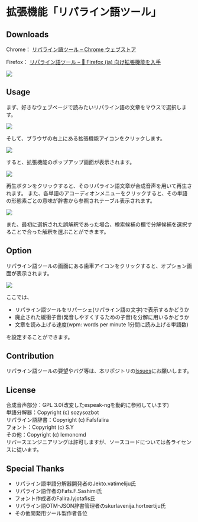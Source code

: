 # 拡張機能「リパライン語ツール」

## Downloads
Chrome： [リパライン語ツール – Chrome ウェブストア](https://chrome.google.com/webstore/detail/%E3%83%AA%E3%83%91%E3%83%A9%E3%82%A4%E3%83%B3%E8%AA%9E%E3%83%84%E3%83%BC%E3%83%AB/ebakbifgbdhdkhmalcjjbgmfifciobdn?hl=ja&authuser=0)

Firefox： [リパライン語ツール – 🦊 Firefox (ja) 向け拡張機能を入手](https://addons.mozilla.org/ja/firefox/addon/%E3%83%AA%E3%83%91%E3%83%A9%E3%82%A4%E3%83%B3%E8%AA%9E%E3%83%84%E3%83%BC%E3%83%AB/)

![](http://jurliyuuri.org/wp-content/uploads/2020/06/%E3%82%B9%E3%82%AF%E3%83%AA%E3%83%BC%E3%83%B3%E3%82%B7%E3%83%A7%E3%83%83%E3%83%88-202-768x480.png)

## Usage
まず、好きなウェブページで読みたいリパライン語の文章をマウスで選択します。

![](http://jurliyuuri.org/wp-content/uploads/2020/06/%E3%82%B9%E3%82%AF%E3%83%AA%E3%83%BC%E3%83%B3%E3%82%B7%E3%83%A7%E3%83%83%E3%83%88-211-1.png)

そして、ブラウザの右上にある拡張機能アイコンをクリックします。

![](http://jurliyuuri.org/wp-content/uploads/2020/06/%E3%82%B9%E3%82%AF%E3%83%AA%E3%83%BC%E3%83%B3%E3%82%B7%E3%83%A7%E3%83%83%E3%83%88-213.png)

すると、拡張機能のポップアップ画面が表示されます。

![](http://jurliyuuri.org/wp-content/uploads/2020/06/%E3%82%B9%E3%82%AF%E3%83%AA%E3%83%BC%E3%83%B3%E3%82%B7%E3%83%A7%E3%83%83%E3%83%88-215-768x480.png)


再生ボタンをクリックすると、そのリパライン語文章が合成音声を用いて再生されます。
また、各単語のアコーディオンメニューをクリックすると、その単語の形態素ごとの意味が辞書から参照されテーブル表示されます。

![](http://jurliyuuri.org/wp-content/uploads/2020/06/%E3%82%B9%E3%82%AF%E3%83%AA%E3%83%BC%E3%83%B3%E3%82%B7%E3%83%A7%E3%83%83%E3%83%88-217-768x479.png)

また、最初に選択された誤解釈であった場合、検索候補の欄で分解候補を選択することで合った解釈を選ぶことができます。

## Option
リパライン語ツールの画面にある歯車アイコンをクリックすると、オプション画面が表示されます。

![](http://jurliyuuri.org/wp-content/uploads/2020/06/%E3%82%B9%E3%82%AF%E3%83%AA%E3%83%BC%E3%83%B3%E3%82%B7%E3%83%A7%E3%83%83%E3%83%88-218-768x480.png)

ここでは、

- リパライン語ツールをリパーシェ(リパライン語の文字)で表示するかどうか
- 廃止された緩衝子音(発音しやすくするための子音)を分解に用いるかどうか
- 文章を読み上げる速度(wpm: words per minute 1分間に読み上げる単語数)

を設定することができます。

## Contribution
リパライン語ツールの要望やバグ等は、本リポジトリの[Issues](https://github.com/lemoncmd/lerssergyl/issues)にお願いします。

## License
合成音声部分：GPL 3.0(改変したespeak-ngを動的に参照しています)  
単語分解器：Copyright (c) sozysozbot  
リパライン語辞書：Copyright (c) Fafsfalira  
フォント：Copyright (c) S.Y  
その他：Copyright (c) lemoncmd  
リバースエンジニアリングは許可しますが、ソースコードについては各ライセンスに従います。

## Special Thanks
- リパライン語単語分解器開発者のJekto.vatimeliju氏
- リパライン語作者のFafs.F.Sashimi氏
- フォント作成者のFalira.lyjotafis氏
- リパライン語OTM-JSON辞書管理者のskurlavenija.hortxertiju氏
- その他開発用ツール製作者各位
